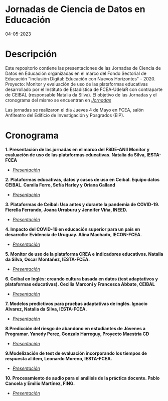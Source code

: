 Jornadas de Ciencia de Datos en Educación
======================
04-05-2023


Descripción
============

Este repositorio contiene las presentaciones de las Jornadas de Ciencia de Datos en Educación organizadas en el marco del Fondo Sectorial de Educación "Inclusión Digital: Educación con Nuevos Horizontes" - 2020. Proyecto: Monitor y evaluación de uso de las plataformas educativas desarrollado por el Instituto de Estadística de FCEA-UdelaR con contraparte de CEIBAL (responsable Natalia da Silva).
El objetivo de las Jornadas y el cronograma del mismo se encuentran en [*Jornadas*](https://github.com/natydasilva/Jornadas_CDEduc23/tree/master/Jornadas.pdf)

Las jornadas se realizaron el día Jueves 4 de Mayo en FCEA, salón Anfiteatro del Edificio de Investigación y Posgrados (EIP).


Cronograma
============
  

**1. Presentación de las jornadas en el marco del FSDE-ANII Monitor y evaluación de uso de las plataformas educativas. Natalia da Silva, IESTA-FCEA**

+ [*Presentación*](https://github.com/natydasilva/Jornadas_CDEduc23/tree/master/Presentaciones/1.Presentacion_jornadas.pdf)

**2. Plataformas educativas, datos y casos de uso en Ceibal. Equipo datos CEIBAL.  Camila Ferro, Sofía Harley y Oriana Galland**

+ [*Presentación*](https://github.com/natydasilva/Jornadas_CDEduc23/tree/master/Presentaciones/2.Equipo_Datos_CEIBAL.pdf)

**3. Plataformas de Ceibal: Uso antes y durante la pandemia de COVID-19. Fierella Ferrando, Joana Urraburu y Jennifer Viña, INEED.**

+ [*Presentación*](https://github.com/natydasilva/Jornadas_CDEduc23/tree/master/Presentaciones/3.Plataformas_INEED.pdf)

**4. Impacto del COVID-19 en educación superior para un país en desarrollo: Evidencia de Uruguay. Alina Machado, IECON-FCEA.**

+ [*Presentación*](https://github.com/natydasilva/Jornadas_CDEduc23/tree/master/Presentaciones/4.Alina.pdf)


**5. Monitor de uso de la plataforma CREA e indicadores educativos. Natalia da Silva, Oscar Montañez, IESTA-FCEA.**

+ [*Presentación*](https://github.com/natydasilva/Jornadas_CDEduc23/tree/master/Presentaciones/5.presentacion_monitor.pdf)

**6. Ceibal en Inglés: creando cultura basada en datos (test adaptativos y plataformas educativas). Cecilia Marconi y Francesca Abbate, CEIBAL**

+ [*Presentación*](https://github.com/natydasilva/Jornadas_CDEduc23/tree/master/Presentaciones/6.CEI-Marconi-Abbate.pdf)

**7. Modelos predictivos para pruebas adaptativas de inglés. Ignacio Alvarez, Natalia da Silva, IESTA-FCEA.**

+ [*Presentación*](https://github.com/natydasilva/Jornadas_CDEduc23/tree/master/Presentaciones/7.Alvarez.pdf)

**8.Predicción del riesgo de abandono en estudiantes de Jóvenes a Programar. Yanedy Perez, Gonzalo  Harreguy, Proyecto Maestría CD**

+ [*Presentación*](https://github.com/natydasilva/Jornadas_CDEduc23/tree/master/Presentaciones/8.Yanedy.pptx)

**9.Modelización de test de evaluación incorporando los tiempos de respuesta al ítem, Leonardo Moreno, IESTA-FCEA.**

+ [*Presentación*](https://github.com/natydasilva/Jornadas_CDEduc23/tree/master/Presentaciones/9.Moreno.pdf)


**10. Procesamiento de audio para el análisis de la práctica docente. Pablo Cancela y Emilio Martínez, FING.**

+ [*Presentación*](https://github.com/natydasilva/Jornadas_CDEduc23/tree/master/Presentaciones/10.Cancela_Martinez.pdf)





